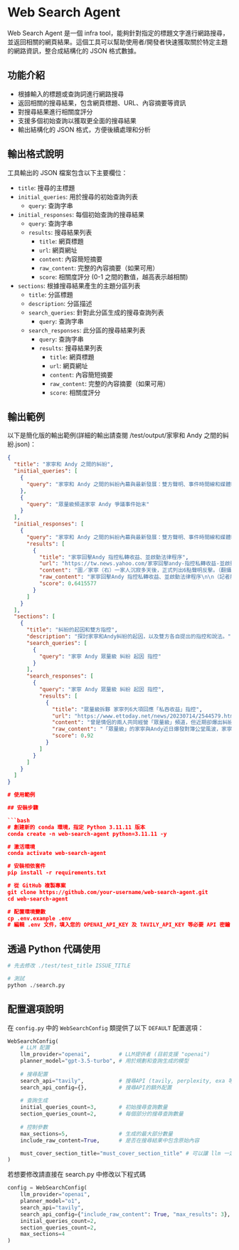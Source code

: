 # Web Search Agent

Web Search Agent 是一個 infra tool，能夠針對指定的標題文字進行網路搜尋，並返回相關的網頁結果。這個工具可以幫助使用者/開發者快速獲取關於特定主題的網路資訊，整合成結構化的 JSON 格式數據。

## 功能介紹

- 根據輸入的標題或查詢詞進行網路搜尋
- 返回相關的搜尋結果，包含網頁標題、URL、內容摘要等資訊
- 對搜尋結果進行相關度評分
- 支援多個初始查詢以獲取更全面的搜尋結果
- 輸出結構化的 JSON 格式，方便後續處理和分析

## 輸出格式說明

工具輸出的 JSON 檔案包含以下主要欄位：

- `title`: 搜尋的主標題
- `initial_queries`: 用於搜尋的初始查詢列表
  - `query`: 查詢字串
- `initial_responses`: 每個初始查詢的搜尋結果
  - `query`: 查詢字串
  - `results`: 搜尋結果列表
    - `title`: 網頁標題
    - `url`: 網頁網址
    - `content`: 內容簡短摘要
    - `raw_content`: 完整的內容摘要（如果可用）
    - `score`: 相關度評分 (0-1 之間的數值，越高表示越相關)
- `sections`: 根據搜尋結果產生的主題分區列表
  - `title`: 分區標題
  - `description`: 分區描述
  - `search_queries`: 針對此分區生成的搜尋查詢列表
    - `query`: 查詢字串
  - `search_responses`: 此分區的搜尋結果列表
    - `query`: 查詢字串
    - `results`: 搜尋結果列表
      - `title`: 網頁標題
      - `url`: 網頁網址
      - `content`: 內容簡短摘要
      - `raw_content`: 完整的內容摘要（如果可用）
      - `score`: 相關度評分

## 輸出範例

以下是簡化版的輸出範例(詳細的輸出請查閱 /test/output/家寧和 Andy 之間的糾紛.json)：

```json
{
  "title": "家寧和 Andy 之間的糾紛",
  "initial_queries": [
    {
      "query": "家寧和 Andy 之間的糾紛內幕與最新發展：雙方聲明、事件時間線和媒體報導"
    },
    {
      "query": "眾量級頻道家寧 Andy 爭議事件始末"
    }
  ],
  "initial_responses": [
    {
      "query": "家寧和 Andy 之間的糾紛內幕與最新發展：雙方聲明、事件時間線和媒體報導",
      "results": [
        {
          "title": "家寧回擊Andy 指控私轉收益、並啟動法律程序",
          "url": "https://tw.news.yahoo.com/家寧回擊andy-指控私轉收益-並啟動法律程序-012515489.html",
          "content": "圖／家寧（右）一家人沉寂多天後，正式列出6點聲明反擊。（翻攝 眾量級 臉書）",
          "raw_content": "家寧回擊Andy 指控私轉收益、並啟動法律程序\n\n（記者廖又萱／綜合報導）曾由情侶檔組成的「眾量級」網紅頻道拆夥後...",
          "score": 0.6415577
        }
      ]
    }
  ],
  "sections": [
    {
      "title": "糾紛的起因和雙方指控",
      "description": "探討家寧和Andy糾紛的起因，以及雙方各自提出的指控和說法。",
      "search_queries": [
        {
          "query": "家寧 Andy 眾量級 糾紛 起因 指控"
        }
      ],
      "search_responses": [
        {
          "query": "家寧 Andy 眾量級 糾紛 起因 指控",
          "results": [
            {
              "title": "眾量級拆夥 家寧列6大項回應「私吞收益」指控",
              "url": "https://www.ettoday.net/news/20230714/2544579.htm",
              "content": "曾是情侶的兩人共同經營「眾量級」頻道，但近期卻爆出糾紛，Andy指控家寧切割合作關係，私自將近500萬元的收益匯入自己戶頭。",
              "raw_content": "「眾量級」的家寧與Andy近日爆發對簿公堂風波，家寧14日發6點聲明澄清，指控對方長期霸凌與言語暴力，以及假藉合作之名行控制之實。",
              "score": 0.92
            }
          ]
        }
      ]
    }
  ]
}

# 使用範例

## 安裝步驟

```bash
# 創建新的 conda 環境，指定 Python 3.11.11 版本
conda create -n web-search-agent python=3.11.11 -y

# 激活環境
conda activate web-search-agent

# 安裝相依套件
pip install -r requirements.txt

# 從 GitHub 複製專案
git clone https://github.com/your-username/web-search-agent.git
cd web-search-agent

# 配置環境變數
cp .env.example .env
# 編輯 .env 文件，填入您的 OPENAI_API_KEY 及 TAVILY_API_KEY 等必要 API 密鑰
```

## 透過 Python 代碼使用

```python
# 先去修改 ./test/test_title ISSUE_TITLE

# 測試
python ./search.py


```


## 配置選項說明

在 `config.py` 中的 `WebSearchConfig` 類提供了以下 `DEFAULT` 配置選項：

```python
WebSearchConfig(
    # LLM 配置
    llm_provider="openai",         # LLM提供者 (目前支援 "openai")
    planner_model="gpt-3.5-turbo", # 用於規劃和查詢生成的模型
    
    # 搜尋配置
    search_api="tavily",           # 搜尋API (tavily, perplexity, exa 等)
    search_api_config={},          # 搜尋API的額外配置
    
    # 查詢生成
    initial_queries_count=3,       # 初始搜尋查詢數量
    section_queries_count=2,       # 每個部分的搜尋查詢數量
    
    # 控制參數
    max_sections=5,                # 生成的最大部分數量
    include_raw_content=True,      # 是否在搜尋結果中包含原始內容

    must_cover_section_title="must_cover_section_title" # 可以讓 llm 一定要生成相關的 section
)
```

若想要修改請直接在 search.py 中修改以下程式碼

```python
config = WebSearchConfig(
    llm_provider="openai",
    planner_model="o1",
    search_api="tavily",
    search_api_config={"include_raw_content": True, "max_results": 3},
    initial_queries_count=2,
    section_queries_count=2,
    max_sections=4
)
    
```